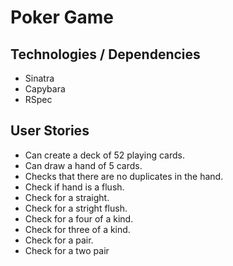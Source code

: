 # Poker Game

## Technologies / Dependencies

- Sinatra
- Capybara
- RSpec

## User Stories

- Can create a deck of 52 playing cards.
- Can draw a hand of 5 cards.
- Checks that there are no duplicates in the hand.
- Check if hand is a flush.
- Check for a straight.
- Check for a stright flush.
- Check for a four of a kind.
- Check for three of a kind.
- Check for a pair.
- Check for a two pair
